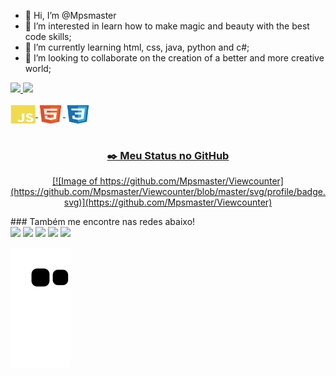 - 👋 Hi, I’m @Mpsmaster
- 👀 I’m interested in learn how to make magic and beauty with the best code skills;  
- 🌱 I’m currently learning html, css, java, python and c#;  
- 💞️ I’m looking to collaborate on the creation of a better and more creative world;  

<div>
  <a href="https://github.com/Mpsmaster">
  <img height="180em" src="https://github-readme-stats.vercel.app/api?username=Mpsmaster&show_icons=true&theme=tokyonight&include_all_commits=true&count_private=true"/>
  <img height="180em" src="https://github-readme-stats.vercel.app/api/top-langs/?username=Mpsmaster&layout=compact&langs_count=6&theme=tokyonight"/>
</div>
<div style="display: inline_block"><br>
  <img align="center" alt="Js" height="30" width="40" src="https://raw.githubusercontent.com/devicons/devicon/master/icons/javascript/javascript-plain.svg">
  <img align="center" alt="HTML" height="30" width="40" src="https://raw.githubusercontent.com/devicons/devicon/master/icons/html5/html5-original.svg">
  <img align="center" alt="CSS" height="30" width="40" src="https://raw.githubusercontent.com/devicons/devicon/master/icons/css3/css3-original.svg">
</div>
 
  <div align="center">
 <br>
  <h3>✒️ Meu Status no GitHub</h3>
  
  [![Image of https://github.com/Mpsmaster/Viewcounter](https://github.com/Mpsmaster/Viewcounter/blob/master/svg/profile/badge.svg)](https://github.com/Mpsmaster/Viewcounter)
  </div>
  ### Também me encontre nas redes abaixo!
 
<div> 
  <a href="https://www.youtube.com/channel/UCZNYTGQzRlKEwUzic2lwpLQ" target="_blank"><img src="https://img.shields.io/badge/YouTube-FF0000?style=for-the-badge&logo=youtube&logoColor=white" target="_blank"></a>
  <a href="https://www.instagram.com/marcomelifluo/" target="_blank"><img src="https://img.shields.io/badge/-Instagram-%23E4405F?style=for-the-badge&logo=instagram&logoColor=white" target="_blank"></a>
 <a href="" target="_blank"><img src="https://img.shields.io/badge/Discord-7289DA?style=for-the-badge&logo=discord&logoColor=white" target="_blank"></a> 
  <a href = "mailto:canae1540@gmail.com"><img src="https://img.shields.io/badge/-Gmail-%23333?style=for-the-badge&logo=gmail&logoColor=white" target="_blank"></a>
  <a href="https://www.linkedin.com/in/marco-polo-sobreira-03797a10b/" target="_blank"><img src="https://img.shields.io/badge/-LinkedIn-%230077B5?style=for-the-badge&logo=linkedin&logoColor=white" target="_blank"></a> 
 
  ![Snake animation](https://github.com/Mpsmaster/Mpsmaster/blob/output/github-contribution-grid-snake.svg)

</div>
